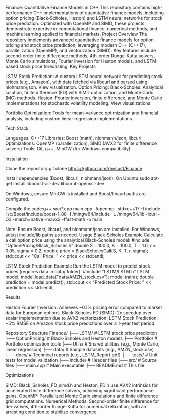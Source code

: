 Finance: Quantitative Finance Models in C++
This repository contains high-performance C++ implementations of quantitative finance models, including option pricing (Black-Scholes, Heston) and LSTM neural networks for stock price prediction. Optimized with OpenMP and SIMD, these projects demonstrate expertise in computational finance, numerical methods, and machine learning applied to financial markets.
Project Overview
The repository implements advanced quantitative finance models for option pricing and stock price prediction, leveraging modern C++ (C++17), parallelization (OpenMP), and vectorization (SIMD). Key features include second-order finite difference methods, 4th-order Runge-Kutta solvers, Monte Carlo simulations, Fourier inversion for Heston models, and LSTM-based stock price forecasting.
Key Projects

LSTM Stock Prediction: A custom LSTM neural network for predicting stock prices (e.g., Amazon), with data fetched via libcurl and parsed using nlohmann/json. View visualization.
Option Pricing:
Black-Scholes: Analytical solution, finite difference (FD) with SIMD optimization, and Monte Carlo (MC) methods.
Heston: Fourier inversion, finite difference, and Monte Carlo implementations for stochastic volatility modeling.
View visualizations.


Portfolio Optimization: Tools for mean-variance optimization and financial analysis, including custom linear regression implementations.

Tech Stack

Languages: C++17
Libraries: Boost (math), nlohmann/json, libcurl
Optimizations: OpenMP (parallelization), SIMD (AVX2 for finite difference solvers)
Tools: Git, g++, MinGW (for Windows compatibility)

Installation

Clone the repository:git clone https://github.com/rhesus1/Finance


Install dependencies (Boost, libcurl, nlohmann/json):
On Ubuntu:sudo apt-get install libboost-all-dev libcurl4-openssl-dev


On Windows, ensure MinGW is installed and Boost/libcurl paths are configured.


Compile the code:g++ src/*.cpp main.cpp -fopenmp -std=c++17 -I include -I /c/Boost/include/boost-1_88 -I /mingw64/include -L /mingw64/lib -lcurl -O3 -march=native -mavx2 -ffast-math -o main



Note: Ensure Boost, libcurl, and nlohmann/json are installed. For Windows, adjust include/lib paths as needed.
Usage
Black-Scholes Example
Calculate a call option price using the analytical Black-Scholes model:
#include "OptionPricing/Black_Scholes.h"
double S = 100.0, K = 100.0, T = 1.0, r = 0.05, sigma = 0.2;
double price = BlackScholesCall(S, K, T, r, sigma);
std::cout << "Call Price: " << price << std::endl;

LSTM Stock Prediction Example
Run the LSTM model to predict stock prices (requires data in data/ folder):
#include "LSTM/LSTM.h"
LSTM model;
model.load_data("data/AMZN_stock.csv");
model.train();
double prediction = model.predict();
std::cout << "Predicted Stock Price: " << prediction << std::endl;

Results

Heston Fourier Inversion: Achieves ~0.1% pricing error compared to market data for European options.
Black-Scholes FD (SIMD): 2x speedup over scalar implementation due to AVX2 vectorization.
LSTM Stock Prediction: ~5% RMSE on Amazon stock price predictions over a 1-year test period.

Repository Structure
Finance/
├── LSTM/                 # LSTM stock price prediction
├── OptionPricing/        # Black-Scholes and Heston models
├── Portfolio/            # Portfolio optimization tools
├── Utils/                # Shared utilities (e.g., Monte Carlo, linear regression)
├── data/                 # Sample datasets (e.g., AMZN_stock.csv)
├── docs/                 # Technical reports (e.g., LSTM_Report.pdf)
├── tests/                # Unit tests for model validation
├── include/              # Header files
├── src/                  # Source files
├── main.cpp              # Main executable
├── README.md             # This file

Optimizations

SIMD: Black_Scholes_FD_simd.h and Heston_FD.h use AVX2 intrinsics for accelerated finite difference solvers, achieving significant performance gains.
OpenMP: Parallelized Monte Carlo simulations and finite difference grid computations.
Numerical Methods: Second-order finite difference for derivatives, 4th-order Runge-Kutta for numerical relaxation, with an arresting condition to stabilize convergence.

